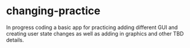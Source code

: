changing-practice
=================

In progress coding a basic app for practicing adding different GUI and creating user state changes as well as adding in graphics
and other TBD details.
